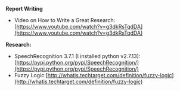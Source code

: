 **Report Writing**
- Video on How to Write a Great Research:[https://www.youtube.com/watch?v=g3dkRsTqdDA](https://www.youtube.com/watch?v=g3dkRsTqdDA)

**Research:**
- SpeechRecognition 3.7.1 (I installed python v2.7.13):[https://pypi.python.org/pypi/SpeechRecognition/](https://pypi.python.org/pypi/SpeechRecognition/)
- Fuzzy Logic:[http://whatis.techtarget.com/definition/fuzzy-logic](http://whatis.techtarget.com/definition/fuzzy-logic)



